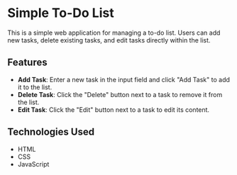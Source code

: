 # Simple To-Do List

This is a simple web application for managing a to-do list. Users can add new tasks, delete existing tasks, and edit tasks directly within the list.

## Features

- **Add Task**: Enter a new task in the input field and click "Add Task" to add it to the list.
- **Delete Task**: Click the "Delete" button next to a task to remove it from the list.
- **Edit Task**: Click the "Edit" button next to a task to edit its content.

## Technologies Used

- HTML
- CSS
- JavaScript
